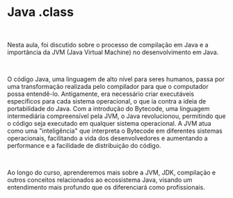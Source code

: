 # Java .class

<br>

Nesta aula, foi discutido sobre o processo de compilação em Java e a importância da JVM (Java Virtual Machine) no desenvolvimento em Java. 

<br>

O código Java, uma linguagem de alto nível para seres humanos, passa por uma transformação realizada pelo compilador para que o computador possa entendê-lo. Antigamente, era necessário criar executáveis específicos para cada sistema operacional, o que ia contra a ideia de portabilidade do Java. Com a introdução do Bytecode, uma linguagem intermediária compreensível pela JVM, o Java revolucionou, permitindo que o código seja executado em qualquer sistema operacional. A JVM atua como uma "inteligência" que interpreta o Bytecode em diferentes sistemas operacionais, facilitando a vida dos desenvolvedores e aumentando a performance e a facilidade de distribuição do código. 

<br>

Ao longo do curso, aprenderemos mais sobre a JVM, JDK, compilação e outros conceitos relacionados ao ecossistema Java, visando um entendimento mais profundo que os diferenciará como profissionais.
